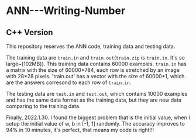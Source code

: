 # ANN---Writing-Number

## C++ Version

This repository reserves the ANN code, training data and testing data.

The training data are `train.in` and `train.out`(`train.zip` is `train.in`. It's so large~(102MB)). This training data contains 60000 examples. `train.in` has a matrix with the size of 60000\*784, each row is stretched by an image with 28\*28 pixels. 'train.out' has a vector with the size of 60000\*1, which are the answers corresond to each row of `train.in`.

The testing data are `test.in` and `test.out`, which contains 10000 examples and has the same data format as the training data, but they are new data comparing to the training data.

Finally, 2022.1.30. I found the biggest problem that is the initial value, when I setup the initial value of w, b in [-1, 1] randomly. The accuracy improves to 94% in 10 minutes, it's perfect, that means my code is right!!!
